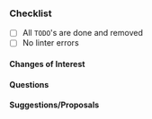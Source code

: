 
### Checklist
- [ ] All `TODO`'s are done and removed
- [ ] No linter errors

#### Changes of Interest


#### Questions


#### Suggestions/Proposals
